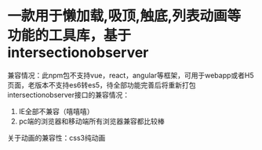 一款用于懒加载,吸顶,触底,列表动画等功能的工具库，基于intersectionobserver
=========================================================================
兼容情况：此npm包不支持vue，react，angular等框架，可用于webapp或者H5页面，老版本不支持es6转es5，待全部功能完善后将重新打包
intersectionobserver接口的兼容情况：
1. IE全部不兼容（嘻嘻嘻）
2. pc端的浏览器和移动端所有浏览器兼容都比较棒

关于动画的兼容性：css3纯动画